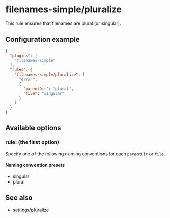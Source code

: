 # filenames-simple/pluralize
This rule ensures that filenames are plural (or singular).

## Configuration example
```json
{
  "plugins": [
    "filenames-simple"
  ],
  "rules": {
    "filenames-simple/pluralize": [
      "error",
      {
        "parentDir": "plural",
        "file": "singular"
      }
    ]
  }
}
```

## Available options
### rule: (the first option)
Specify one of the following naming conventions for each `parentDir` or `file`.

#### Naming convention presets
* singular
* plural

## See also
* [settings/pluralize](../settings/pluralize.md)
